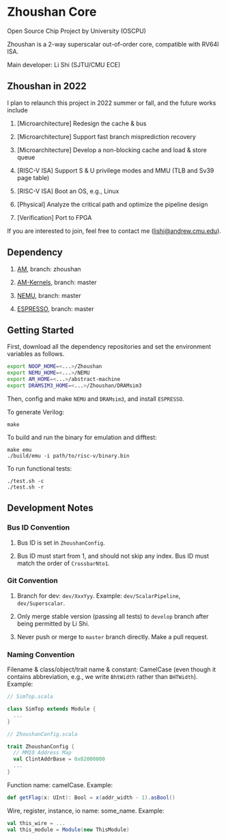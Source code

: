 # Zhoushan Core

Open Source Chip Project by University (OSCPU)

Zhoushan is a 2-way superscalar out-of-order core, compatible with RV64I ISA.

Main developer: Li Shi (SJTU/CMU ECE)

## Zhoushan in 2022

I plan to relaunch this project in 2022 summer or fall, and the future works include

1. [Microarchitecture] Redesign the cache & bus

1. [Microarchitecture] Support fast branch misprediction recovery

1. [Microarchitecture] Develop a non-blocking cache and load & store queue

1. [RISC-V ISA] Support S & U privilege modes and MMU (TLB and Sv39 page table)

1. [RISC-V ISA] Boot an OS, e.g., Linux

1. [Physical] Analyze the critical path and optimize the pipeline design

1. [Verification] Port to FPGA

If you are interested to join, feel free to contact me (lishi@andrew.cmu.edu).

## Dependency

1. [AM](https://github.com/OSCPU-Zhoushan/abstract-machine), branch: zhoushan

1. [AM-Kernels](https://github.com/NJU-ProjectN/am-kernels), branch: master

1. [NEMU](https://github.com/OpenXiangShan/NEMU), branch: master

1. [ESPRESSO](https://github.com/classabbyamp/espresso-logic), branch: master

## Getting Started

First, download all the dependency repositories and set the environment variables as follows.

```bash
export NOOP_HOME=<...>/Zhoushan
export NEMU_HOME=<...>/NEMU
export AM_HOME=<...>/abstract-machine
export DRAMSIM3_HOME=<...>/Zhoushan/DRAMsim3
```

Then, config and make `NEMU` and `DRAMsim3`, and install `ESPRESSO`.

To generate Verilog:

```
make
```

To build and run the binary for emulation and difftest:

```
make emu
./build/emu -i path/to/risc-v/binary.bin
```

To run functional tests:

```
./test.sh -c
./test.sh -r
```

## Development Notes

### Bus ID Convention

1. Bus ID is set in `ZhoushanConfig`.

1. Bus ID must start from 1, and should not skip any index. Bus ID must match the order of `CrossbarNto1`.

### Git Convention

1. Branch for dev: `dev/XxxYyy`. Example: `dev/ScalarPipeline`, `dev/Superscalar`.

1. Only merge stable version (passing all tests) to `develop` branch after being permitted by Li Shi.

1. Never push or merge to `master` branch directly. Make a pull request.

### Naming Convention

Filename & class/object/trait name & constant: CamelCase (even though it contains abbreviation, e.g., we write `BhtWidth` rather than `BHTWidth`). Example:

```scala
// SimTop.scala

class SimTop extends Module {
  ...
}

// ZhoushanConfig.scala

trait ZhoushanConfig {
  // MMIO Address Map
  val ClintAddrBase = 0x02000000
  ...
}
```

Function name: camelCase. Example:

```scala
def getFlag(x: UInt): Bool = x(addr_width - 1).asBool()
```

Wire, register, instance, io name: some_name. Example:

```scala
val this_wire = ...
val this_module = Module(new ThisModule)
```
